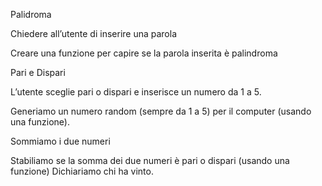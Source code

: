 
Palidroma

Chiedere all’utente di inserire una parola

<!-- chiedere all'utente una parola tramite prompt  -->

Creare una funzione per capire se la parola inserita è palindroma




<!-- --------------------------------------------------------------------------------- -->

Pari e Dispari

L’utente sceglie pari o dispari e inserisce un numero da 1 a 5.

<!-- dobbiamo chiedere all'utente se vuole pari o dispari, poi andremo a chiedere un numero  -->

Generiamo un numero random (sempre da 1 a 5) per il computer (usando una funzione).

<!-- generiamo un numero random sempre da 1 a 5 -->

Sommiamo i due numeri

<!-- sommiamo utentesceltanumero + numerorandom -->


Stabiliamo se la somma dei due numeri è pari o dispari (usando una funzione)
Dichiariamo chi ha vinto.
